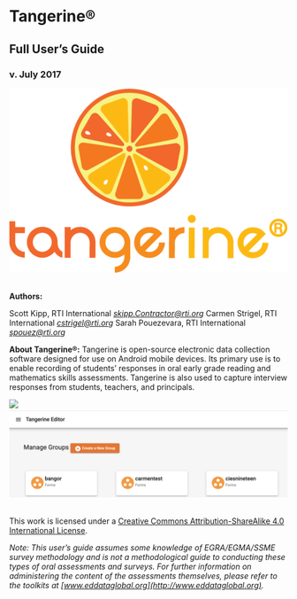 # **Tangerine®**

## Full User’s Guide
### v\. July 2017

![](.//media/image1.png)&nbsp;

**Authors:**

Scott Kipp, RTI International
*[skipp.Contractor@rti.or](mailto:%20skipp.Contractor@rti.org)g*
Carmen Strigel, RTI International
*[cstrigel@rti.or](mailto:cstrigel@rti.org)g*
Sarah Pouezevara, RTI International
*[spouez@rti.or](mailto:spouez@rti.org)g*

**About Tangerine®:**
Tangerine is open-source electronic data collection software designed for use on Android mobile devices. Its primary use is to enable recording of students’ responses in oral early grade reading and mathematics skills assessments. Tangerine is also used to capture interview responses from students, teachers, and principals.

![](.//media/image2.jpeg)&nbsp;
![](.//media/image3.png)&nbsp;

This work is licensed under a [Creative Commons Attribution-ShareAlike 4.0 International License](http://creativecommons.org/licenses/by-sa/4.0/). 

*Note: This user’s guide assumes some knowledge of EGRA/EGMA/SSME survey methodology and is not a methodological guide to conducting these types of oral assessments and surveys. For further information on administering the content of the assessments themselves, please refer to the toolkits at [www.eddataglobal.org](http://www.eddataglobal.org).*